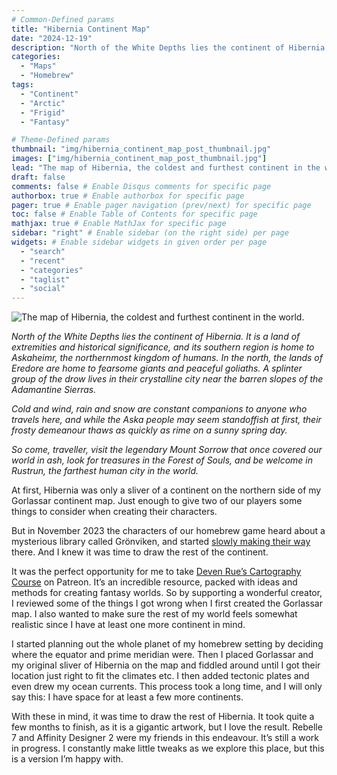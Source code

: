```yaml
---
# Common-Defined params
title: "Hibernia Continent Map"
date: "2024-12-19"
description: "North of the White Depths lies the continent of Hibernia, a land of extremities and historical significance."
categories:
  - "Maps"
  - "Homebrew"
tags:
  - "Continent"
  - "Arctic"
  - "Frigid"
  - "Fantasy"

# Theme-Defined params
thumbnail: "img/hibernia_continent_map_post_thumbnail.jpg"
images: ["img/hibernia_continent_map_post_thumbnail.jpg"]
lead: "The map of Hibernia, the coldest and furthest continent in the world." # Lead text
draft: false
comments: false # Enable Disqus comments for specific page
authorbox: true # Enable authorbox for specific page
pager: true # Enable pager navigation (prev/next) for specific page
toc: false # Enable Table of Contents for specific page
mathjax: true # Enable MathJax for specific page
sidebar: "right" # Enable sidebar (on the right side) per page
widgets: # Enable sidebar widgets in given order per page
  - "search"
  - "recent"
  - "categories"
  - "taglist"
  - "social"
---
```


![The map of Hibernia, the coldest and furthest continent in the world.](../hibernia_continent_labels_241218_x050.jpg)

*North of the White Depths lies the continent of Hibernia. It is a land of extremities and historical significance, and its southern region is home to Askaheimr, the northernmost kingdom of humans. In the north, the lands of Eredore are home to fearsome giants and peaceful goliaths. A splinter group of the drow lives in their crystalline city near the barren slopes of the Adamantine Sierras.*

*Cold and wind, rain and snow are constant companions to anyone who travels here, and while the Aska people may seem standoffish at first, their frosty demeanour thaws as quickly as rime on a sunny spring day.*

*So come, traveller, visit the legendary Mount Sorrow that once covered our world in ash, look for treasures in the Forest of Souls, and be welcome in Rustrun, the farthest human city in the world.*

At first, Hibernia was only a sliver of a continent on the northern side of my Gorlassar continent map. Just enough to give two of our players some things to consider when creating their characters.

But in November 2023 the characters of our homebrew game heard about a mysterious library called Grönviken, and started [slowly making their way](https://youtu.be/mciV3mbU-Wo?si=lIWDqOCEvY2-I46a&t=23) there. And I knew it was time to draw the rest of the continent.

It was the perfect opportunity for me to take [Deven Rue’s Cartography Course](https://www.patreon.com/posts/78141990) on Patreon. It’s an incredible resource, packed with ideas and methods for creating fantasy worlds. So by supporting a wonderful creator, I reviewed some of the things I got wrong when I first created the Gorlassar map. I also wanted to make sure the rest of my world feels somewhat realistic since I have at least one more continent in mind.

I started planning out the whole planet of my homebrew setting by deciding where the equator and prime meridian were. Then I placed Gorlassar and my original sliver of Hibernia on the map and fiddled around until I got their location just right to fit the climates etc. I then added tectonic plates and even drew my ocean currents. This process took a long time, and I will only say this: I have space for at least a few more continents.

With these in mind, it was time to draw the rest of Hibernia. It took quite a few months to finish, as it is a gigantic artwork, but I love the result. Rebelle 7 and Affinity Designer 2 were my friends in this endeavour. It’s still a work in progress. I constantly make little tweaks as we explore this place, but this is a version I’m happy with.
